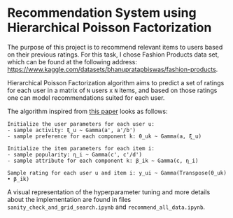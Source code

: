 # Recommendation System using Hierarchical Poisson Factorization 

The purpose of this project is to recommend relevant items to users based on their previous ratings. For this task, I chose Fashion Products data set, which can be found at the following address: https://www.kaggle.com/datasets/bhanupratapbiswas/fashion-products.

Hierarchical Poisson Factorization algorithm aims to predict a set of ratings for each user in a matrix of `N` users x `N` items, and based on those ratings one can model recommendations suited for each user. 

The algorithm inspired from [this paper](https://arxiv.org/abs/1311.1704) looks as follows:

```
Initialize the user parameters for each user u:
- sample activity: ξ_u ~ Gamma(a', a'/b')
- sample preference for each component k: θ_uk ~ Gamma(a, ξ_u)

Initialize the item parameters for each item i:
- sample popularity: η_i ~ Gamma(c', c'/d')
- sample attribute for each component k: β_ik ~ Gamma(c, η_i)

Sample rating for each user u and item i: y_ui ~ Gamma(Transpose(θ_uk) • β_ik)

```

A visual representation of the hyperparameter tuning and more details about the implementation are found in files `sanity_check_and_grid_search.ipynb` and `recommend_all_data.ipynb`.